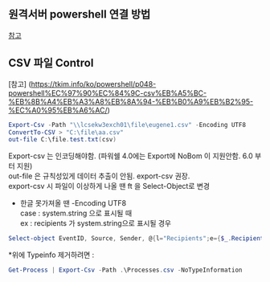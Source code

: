 ## 원격서버 powershell 연결 방법
[참고](https://svrstudy.tistory.com/75)



## CSV 파일 Control
[참고] (https://tkim.info/ko/powershell/p048-powershell%EC%97%90%EC%84%9C-csv%EB%A5%BC-%EB%8B%A4%EB%A3%A8%EB%8A%94-%EB%B0%A9%EB%B2%95-%EC%A0%95%EB%A6%AC/)
```powershell
Export-Csv -Path "\\lcsekw3exch01\file\eugene1.csv" -Encoding UTF8
ConvertTo-CSV > "C:\file\aa.csv"  
out-file C:\file.test.txt(csv) 
```
Export-csv 는 인코딩해야함. (파워쉘 4.0에는 Export에 NoBom 이 지원안함. 6.0 부터 지원)  
out-file 은 규칙성있게 데이터 추출이 안됨. export-csv 권장.  
export-csv 시 파일이 이상하게 나올 땐 ft 을 Select-Object로 변경   
 
* 한글 못가져올 땐 -Encoding UTF8  
case : system.string 으로 표시될 때  
ex : recipients 가 system.string으로 표시될 경우 
```powershell
Select-object EventID, Source, Sender, @{l="Recipients";e={$_.Recipients -join " "}}, MEssageSubject, Time*
```

*위에 Typeinfo 제거하려면 : 
```powershell
Get-Process | Export-Csv -Path .\Processes.csv -NoTypeInformation
```
